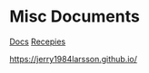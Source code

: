 # Misc Documents

[Docs](docs/index.md)
[Recepies](recepies/index.md)

https://jerry1984larsson.github.io/
